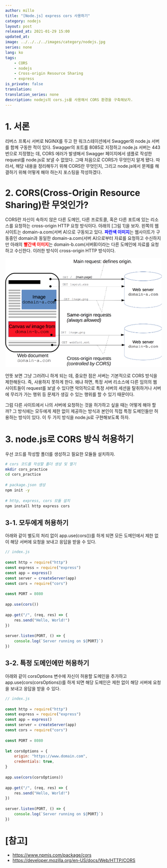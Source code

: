 ```yaml
---
author: millo
title: "[Node.js] express cors 사용하기"
category: nodejs
layout: post
released_at: 2021-01-29 15:00
updated_at:
image: ../../../../images/category/nodejs.jpg
series: none
lang: ko
tags:
    - CORS
    - nodejs
    - Cross-origin Resource Sharing
    - express
is_private: false
translation:
translation_series: none
description: nodejs의 cors.js를 사용해서 CORS 환경을 구축해보자.
---
```


# 1. 서론

리버스 프록시 서버로 NGINX를 두고 한 워크스테이션에서 Swagger와 node.js 서버를 함께 구동한 적이 있다. Swagger의 포트를 8085로 지정하고 node.js 서버는 443번으로 지정했는 데, CORS 에러가 발생해서 Swagger 페이지에서 샘플로 작성한 request를 node.js로 보낼 수 없었다. 그때 처음으로 CORS가 무엇인지 알게 됐다. 따라서, 해당 내용을 정리해두기 위해 CORS란 무엇인지, 그리고 node.js에서 문제를 해결하기 위해 어떻게 해야 하는지 포스팅을 작성하겠다.

# 2. CORS(Cross-Origin Resource Sharing)란 무엇인가?

CORS란 자신이 속하지 않은 다른 도메인, 다른 프로토콜, 혹은 다른 포트에 있는 리소스를 요청하는 cross-origin HTTP 요청 방식이다. 아래의 [그림 1]을 보자. 왼쪽의 웹사이트는 domain-a.com(서버 A)으로 구동되고 있다. <span style="color:blue">**파란색 이미지**</span>는 웹사이트가 구동중인 domain과 동일한 domain-a.com(서버 A)으로부터 자료를 요청하고 수신하지만 아래의 <span style="color:red">**빨간색 이미지**</span>는 domain-b.com(서버B)이라는 다른 도메인에 자료를 요청하고 수신한다. 이러한 방식이 cross-origin HTTP 방식이다.

![](../../../../images/2021/01/cors.png)

언뜻 보면 그냥 그러려니 하게 되는 데, 중요한 점은 서버는 기본적으로 CORS 방식을 제한해둔다. 즉, 사용하지 못하게 한다. 왜냐 하면, 특정 서버 리소스에 다른 임의의 웹 사이트들이 request를 보낼 수 있다면 악의적으로 특정 서버의 세션을 탈취하거나 서버에 무리가 가는 행위 등 문제가 생길 수 있는 행위를 할 수 있기 때문이다.

그럼 다른 사이트에서 나의 서버에 요청하는 것을 허가하고 싶을 때는 어떻게 해야 할까? 그 방식에는 모두에게 제한 없이 제공하는 방식과 본인이 직접 특정 도메인들만 허용하는 방식이 있다. 이 두 가지 방식을 node.js로 구현해보도록 하자.

# 3. node.js로 CORS 방식 허용하기

우선 코드를 작성할 폴더를 생성하고 필요한 모듈들 설치하자.

```bash
# cors 코드를 작성할 폴더 생성 및 열기
mkdir cors_practice
cd cors_practice

# package.json 생성
npm init -y

# http, express, cors 모듈 설치
npm install http express cors
```

## 3-1. 모두에게 허용하기

아래와 같이 별도의 처리 없이 app.use(cors())를 하게 되면 모든 도메인에서 제한 없이 해당 서버에 요청을 보내고 응답을 받을 수 있다.

```js
// index.js

const http = require("http")
const express = require("express")
const app = express()
const server = createServer(app)
const cors = require("cors")

const PORT = 8080

app.use(cors())

app.get("/", (req, res) => {
    res.send("Hello, World!")
})

server.listen(PORT, () => {
    console.log(`Server running on ${PORT}`)
})
```

## 3-2. 특정 도메인에만 허용하기

아래와 같이 corsOptions 변수에 자신이 허용할 도메인을 추가하고 app.use(cors(corsOptions))를 하게 되면 해당 도메인은 제한 없이 해당 서버에 요청을 보내고 응답을 받을 수 있다.

```js
// index.js

const http = require("http")
const express = require("express")
const app = express()
const server = createServer(app)
const cors = require("cors")

const PORT = 8080

let corsOptions = {
    origin: "https://www.domain.com",
    credentials: true,
}

app.use(cors(corsOptions))

app.get("/", (req, res) => {
    res.send("Hello, World!")
})

server.listen(PORT, () => {
    console.log(`Server running on ${PORT}`)
})
```

# [참고]

-   https://www.npmjs.com/package/cors
-   https://developer.mozilla.org/en-US/docs/Web/HTTP/CORS
